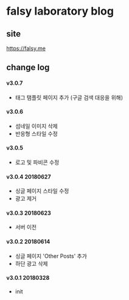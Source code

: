 # falsy laboratory blog

## site
https://falsy.me

## change log

#### v3.0.7
* 태그 탬플릿 페이지 추가 (구글 검색 대응을 위해)

#### v3.0.6
* 섬네일 이미지 삭제
* 반응형 스타일 수정

#### v3.0.5
* 로고 및 파비콘 수정

#### v3.0.4 20180627
* 싱글 페이지 스타일 수정
* 광고 제거

#### v3.0.3 20180623
* 서버 이전

#### v3.0.2 20180614
* 싱글 페이지 'Other Posts' 추가
* 하단 광고 삭제

#### v3.0.1 20180328
* init